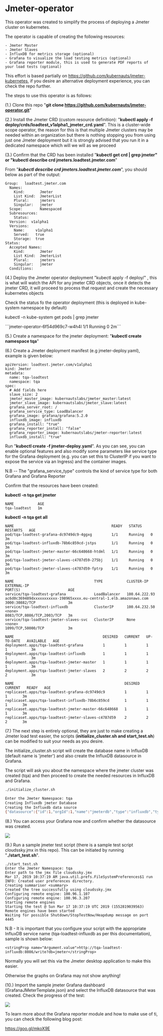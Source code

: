 # Jmeter-operator

This operator was created to simplify the process of deploying a Jmeter cluster on kubernetes.

The operator is capable of creating the following resources:

    - Jmeter Master
    - Jmeter Slaves
    - InfluxDB for metrics storage (optional)
    - Grafana to visualize the load testing metrics (optional)
    - Grafana reporter module, this is used to generate PDF reports of your load tests (optional)

This effort is based partially on https://github.com/kubernauts/jmeter-kubernetes, if you desire an alternative deployment experience, you can check the repo further.

The steps to use this operator is as follows:

(1.) Clone this repo "**git clone https://github.com/kubernauts/jmeter-operator.git**"

(2.) Install the Jmeter CRD (custom resource definition): "**kubectl apply -f deploy/crds/loadtest_v1alpha1_jmeter_crd.yaml**". This is a cluster-wide scope operator, the reason for this is that multiple Jmeter clusters may be needed within an organization but there is nothing stopping you from using just one Jmeter deployment but it is strongly advised that you run it in a dedicated namespace which will we will as we proceed

(3.) Confirm that the CRD has been installed "**kubectl get crd | grep jmeter" or "kubectl describe crd jmeters.loadtest.jmeter.com**"

From "**_kubectl describe crd jmeters.loadtest.jmeter.com_**", you should below as part of the output:

```
Group:   loadtest.jmeter.com
  Names:
    Kind:       Jmeter
    List Kind:  JmeterList
    Plural:     jmeters
    Singular:   jmeter
  Scope:        Namespaced
  Subresources:
    Status:
  Version:  v1alpha1
  Versions:
    Name:     v1alpha1
    Served:   true
    Storage:  true
Status:
  Accepted Names:
    Kind:       Jmeter
    List Kind:  JmeterList
    Plural:     jmeters
    Singular:   jmeter
  Conditions:
```

(4.) Deploy the Jmeter operator deployment "kubectl apply -f deploy/" , this is what will watch the API for any jmeter CRD objects, once it detects the jmeter CRD, it will proceed to process that request and create the necessary kubernetes objects

Check the status fo the operator deployment (this is deployed in kube-system namespace by default)

kubectl -n kube-system get pods | grep jmeter

``​`jmeter-operator-6f54d969c7-w4h4l 1/1 Running 0 2m```

(5.) Create a namespace for the jmeter deployment: "**kubectl create namespace tqa**"

(6.) Create a Jmeter deployment manifest (e.g jmeter-deploy.yaml), example is given below:

```
apiVersion: loadtest.jmeter.com/v1alpha1
kind: Jmeter
metadata:
  name: tqa-loadtest
  namespace: tqa
spec:
  # Add fields here
  slave_size: 2
  jmeter_master_image: kubernautslabs/jmeter_master:latest
  jmeter_slave_image: kubernautslabs/jmeter_slave:latest
  grafana_server_root: /
  grafana_service_type: LoadBalancer
  grafana_image: grafana/grafana:5.2.0
  influxdb_image: influxdb
  grafana_install: "true"
  grafana_reporter_install: "false"
  grafana_reporter_image: kubernautslabs/jmeter-reporter:latest
  influxdb_install: "true"
```

Run "**kubectl create -f jmeter-deploy.yaml**". As you can see, you can enable optional features and also modify some parameters like service type for the Grafana deployment (e.g. you can set this to ClusterIP if you want to expose the service via an Ingress) and the container images.

N.B -- The "grafana_service_type" controls the kind of service type for both Grafana and Grafana Reporter

Confirm that the resources have been created:

**kubectl -n tqa get jmeter**

```
NAME           AGE
tqa-loadtest   1m
```

**kubectl -n tqa get all**

```
NAME                                             READY   STATUS    RESTARTS   AGE
pod/tqa-loadtest-grafana-dc9749dc9-4ggxg         1/1     Running   0          3m
pod/tqa-loadtest-influxdb-78b6c859cd-jstps       1/1     Running   0          3m
pod/tqa-loadtest-jmeter-master-66c648668-htdml   1/1     Running   0          3m
pod/tqa-loadtest-jmeter-slaves-c4787d59-275bj    1/1     Running   0          3m
pod/tqa-loadtest-jmeter-slaves-c4787d59-fptrp    1/1     Running   0          3m

NAME                                     TYPE           CLUSTER-IP      EXTERNAL-IP                                                                  PORT(S)                      AGE
service/tqa-loadtest-grafana             LoadBalancer   100.64.222.93   ac6d0c369489dxxxxxxxxxxx-198965xxxx.eu-central-1.elb.amazonaws.com   3000:30882/TCP               3m
service/tqa-loadtest-influxdb            ClusterIP      100.64.232.50   <none>                                                                       8083/TCP,8086/TCP,2003/TCP   3m
service/tqa-loadtest-jmeter-slaves-svc   ClusterIP      None            <none>                                                                       1099/TCP,50000/TCP           3m

NAME                                         DESIRED   CURRENT   UP-TO-DATE   AVAILABLE   AGE
deployment.apps/tqa-loadtest-grafana         1         1         1            1           3m
deployment.apps/tqa-loadtest-influxdb        1         1         1            1           3m
deployment.apps/tqa-loadtest-jmeter-master   1         1         1            1           3m
deployment.apps/tqa-loadtest-jmeter-slaves   2         2         2            2           3m

NAME                                                   DESIRED   CURRENT   READY   AGE
replicaset.apps/tqa-loadtest-grafana-dc9749dc9         1         1         1       3m
replicaset.apps/tqa-loadtest-influxdb-78b6c859cd       1         1         1       3m
replicaset.apps/tqa-loadtest-jmeter-master-66c648668   1         1         1       3m
replicaset.apps/tqa-loadtest-jmeter-slaves-c4787d59    2         2         2       3m

```

(7.) The next step is entirely optional, they are just to make creating a Jmeter load test easier, the scripts (**initialize_cluster.sh and start_test.sh**) can be modified to suit your needs as you desire.

The initialize_cluster.sh script will create the database name in InfluxDB (default name is 'jmeter') and also create the InfluxDB datasource in Grafana.

The script will ask you about the namespace where the jmeter cluster was created (tqa) and then proceed to create the needed resources in InfluxDB and Grafana.

```./initialize_cluster.sh
./initialize_cluster.sh

Enter the Jmeter Namespace: tqa
Creating Influxdb jmeter Database
Creating the Influxdb data source
{"datasource":{"id":1,"orgId":1,"name":"jmeterdb","type":"influxdb","typeLogoUrl":"","access":"proxy","url":"http://tqa-loadtest-influxdb:8086","password":"admin","user":"admin","database":"jmeter","basicAuth":false,"basicAuthUser":"","basicAuthPassword":"","withCredentials":false,"isDefault":true,"secureJsonFields":{},"version":1,"readOnly":false},"id":1,"message":"Datasource added","name":"jmeterdb"}
```

(8.) You can access your Grafana now and confirm whether the datasource was created.

![](img/grafana_datasource.png)

(9.) Run a sample jmeter test script (there is a sample test script cloudssky.jmx in this repo). This can be initiated by running "**./start_test.sh**".

```
./start_test.sh
Enter the Jmeter Namespace: tqa
Enter path to the jmx file cloudssky.jmx
Mar 17, 2019 10:37:19 AM java.util.prefs.FileSystemPreferences$1 run
INFO: Created user preferences directory.
Creating summariser <summary>
Created the tree successfully using cloudssky.jmx
Configuring remote engine: 100.96.1.107
Configuring remote engine: 100.96.3.207
Starting remote engines
Starting the test @ Sun Mar 17 10:37:19 UTC 2019 (1552819039563)
Remote engines have been started
Waiting for possible Shutdown/StopTestNow/Heapdump message on port 4445
```

N.B - It is important that you configure your script with the appropriate InfluxDB service name (tqa-loadtest-influxdb as per this documentation), sample is shown below:

```
<stringProp name="Argument.value">http://tqa-loadtest-influxdb:8086/write?db=jmeter</stringProp>
```

Normally you will set this via the Jmeter desktop application to make this easier.

Otherwise the graphs on Grafana may not show anything!

(10.) Import the sample jmeter Grafana dashboard (GrafanaJMeterTemplate.json) and select the InfluxDB datasource that was created. Check the progress of the test:

![](img/test_progress.png)

To learn more about the Grafana reporter module and how to make use of ti, you can check the following blog post:

<https://goo.gl/mkoX9E>

```

```
